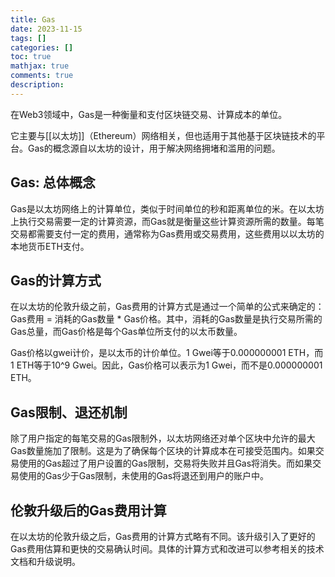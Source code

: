 ```yaml
---
title: Gas
date: 2023-11-15
tags: []
categories: []
toc: true
mathjax: true
comments: true
description: 
---
```


在Web3领域中，Gas是一种衡量和支付区块链交易、计算成本的单位。

它主要与[[以太坊]]（Ethereum）网络相关，但也适用于其他基于区块链技术的平台。Gas的概念源自以太坊的设计，用于解决网络拥堵和滥用的问题。

## Gas: 总体概念

Gas是以太坊网络上的计算单位，类似于时间单位的秒和距离单位的米。在以太坊上执行交易需要一定的计算资源，而Gas就是衡量这些计算资源所需的数量。每笔交易都需要支付一定的费用，通常称为Gas费用或交易费用，这些费用以以太坊的本地货币ETH支付。

## Gas的计算方式

在以太坊的伦敦升级之前，Gas费用的计算方式是通过一个简单的公式来确定的：Gas费用 = 消耗的Gas数量 * Gas价格。其中，消耗的Gas数量是执行交易所需的Gas总量，而Gas价格是每个Gas单位所支付的以太币数量。

Gas价格以gwei计价，是以太币的计价单位。1 Gwei等于0.000000001 ETH，而1 ETH等于10^9 Gwei。因此，Gas价格可以表示为1 Gwei，而不是0.000000001 ETH。

## Gas限制、退还机制

除了用户指定的每笔交易的Gas限制外，以太坊网络还对单个区块中允许的最大Gas数量施加了限制。这是为了确保每个区块的计算成本在可接受范围内。如果交易使用的Gas超过了用户设置的Gas限制，交易将失败并且Gas将消失。而如果交易使用的Gas少于Gas限制，未使用的Gas将退还到用户的账户中。

## 伦敦升级后的Gas费用计算

在以太坊的伦敦升级之后，Gas费用的计算方式略有不同。该升级引入了更好的Gas费用估算和更快的交易确认时间。具体的计算方式和改进可以参考相关的技术文档和升级说明。
